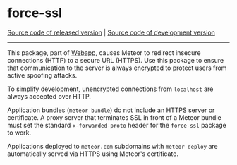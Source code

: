 # force-ssl
[Source code of released version](https://github.com/meteor/meteor/tree/master/packages/force-ssl) | [Source code of development version](https://github.com/meteor/meteor/tree/devel/packages/force-ssl)
***

This package, part of [Webapp](https://github.com/meteor/meteor/tree/master/packages/webapp), causes
Meteor to redirect insecure connections (HTTP) to a secure URL
(HTTPS). Use this package to ensure that communication to the server
is always encrypted to protect users from active spoofing attacks.

To simplify development, unencrypted connections from `localhost` are
always accepted over HTTP.

Application bundles (`meteor bundle`) do not include an HTTPS server or
certificate. A proxy server that terminates SSL in front of a Meteor
bundle must set the standard `x-forwarded-proto` header for the
`force-ssl` package to work.

Applications deployed to `meteor.com` subdomains with
`meteor deploy` are automatically served via HTTPS using Meteor's
certificate.
